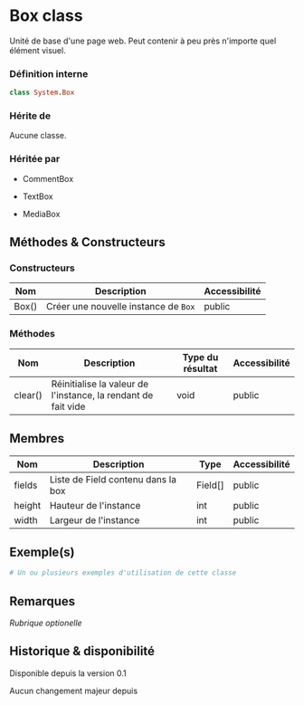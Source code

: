 # Box class

Unité de base d'une page web. Peut contenir à peu près n'importe quel élément visuel.

### Définition interne

```ruby
class System.Box
```

### Hérite de

Aucune classe.

### Héritée par

- CommentBox

- TextBox

- MediaBox

## Méthodes & Constructeurs

### Constructeurs

| Nom   | Description                          | Accessibilité |
| ----- | ------------------------------------ | ------------- |
| Box() | Créer une nouvelle instance de `Box` | public        |

### Méthodes

| Nom     | Description                                                    | Type du résultat | Accessibilité |
| ------- | -------------------------------------------------------------- | ---------------- | ------------- |
| clear() | Réinitialise la valeur de l'instance, la rendant de fait vide  | void             | public        |

## Membres

| Nom    | Description                        | Type    | Accessibilité |
| ------ | ---------------------------------- | ------- | ------------- |
| fields | Liste de Field contenu dans la box | Field[] | public        |
| height | Hauteur de l'instance              | int     | public        |
| width  | Largeur de l'instance              | int     | public        |

## Exemple(s)

```ruby
# Un ou plusieurs exemples d'utilisation de cette classe
```

## Remarques

*Rubrique optionelle*

## Historique & disponibilité

Disponible depuis la version 0.1

Aucun changement majeur depuis
